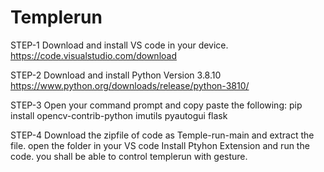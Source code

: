 # Templerun
STEP-1
Download and install VS code in your device.
https://code.visualstudio.com/download

STEP-2
Download and install Python Version 3.8.10 
https://www.python.org/downloads/release/python-3810/

STEP-3
Open your command prompt and copy paste the following:
pip install opencv-contrib-python imutils pyautogui flask

STEP-4
Download the zipfile of code as Temple-run-main and extract the file.
open the folder in your VS code
Install Ptyhon Extension and run the code.
you shall be able to control templerun with gesture.


